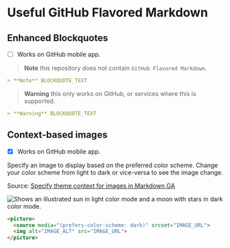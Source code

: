 # Useful GitHub Flavored Markdown

## Enhanced Blockquotes

- [ ] Works on GitHub mobile app.

> **Note** this repository does not contain `GitHub Flavored Markdown`.

```md
> **Note** BLOCKQUOTE_TEXT
```
> **Warning** this only works on GitHub, or services where this is supported.

```md
> **Warning** BLOCKQUOTE_TEXT
```

## Context-based images

- [x] Works on GitHub mobile app.

Specify an image to display based on the preferred color scheme. Change your color scheme from light to dark or vice-versa to see the image change.

Source: [Specify theme context for images in Markdown GA](https://github.blog/changelog/2022-08-15-specify-theme-context-for-images-in-markdown-ga/)

<picture>
  <source media="(prefers-color-scheme: dark)" srcset="https://user-images.githubusercontent.com/25423296/163456776-7f95b81a-f1ed-45f7-b7ab-8fa810d529fa.png">
  <img alt="Shows an illustrated sun in light color mode and a moon with stars in dark color mode." src="https://user-images.githubusercontent.com/25423296/163456779-a8556205-d0a5-45e2-ac17-42d089e3c3f8.png">
</picture>

```md
<picture>
  <source media="(prefers-color-scheme: dark)" srcset="IMAGE_URL">
  <img alt="IMAGE_ALT" src="IMAGE_URL">
</picture>
```
